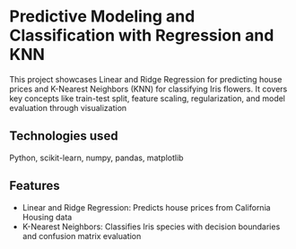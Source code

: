 # Predictive Modeling and Classification with Regression and KNN
This project showcases Linear and Ridge Regression for predicting house prices and K-Nearest Neighbors (KNN) for classifying Iris flowers. It covers key concepts like train-test split, feature scaling, regularization, and model evaluation through visualization

## Technologies used
Python, scikit-learn, numpy, pandas, matplotlib

## Features
* Linear and Ridge Regression: Predicts house prices from California Housing data
* K-Nearest Neighbors: Classifies Iris species with decision boundaries and confusion matrix evaluation
